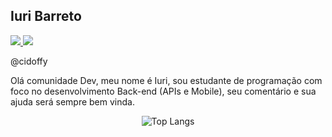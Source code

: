 ## Iuri Barreto

<a href="https://www.linkedin.com/in/iuri-barreto-38186081/">
    <img src="https://img.shields.io/badge/linkedin-%230077B5.svg?&style=for-the-badge&logo=linkedin&logoColor=white" />
 </a>
 <a href="https://twitter.com/cidoffy">
    <img src="https://img.shields.io/badge/Twitter-1DA1F2?style=for-the-badge&logo=twitter&logoColor=white" />
 </a>
 
 @cidoffy

Olá comunidade Dev, meu nome é Iuri, sou estudante de programação com foco no desenvolvimento Back-end (APIs e Mobile), seu comentário e sua ajuda será sempre bem vinda. 
<div align="center">

![Top Langs](https://github-readme-stats.vercel.app/api/top-langs/?username=iuridev&show_icons=true&title_color=ffffff&icon_color=2A75CF&text_color=daf7dc&bg_color=191919)

</div>
